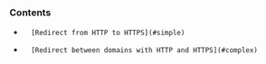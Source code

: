 ### Contents

*		[Redirect from HTTP to HTTPS](#simple)
*		[Redirect between domains with HTTP and HTTPS](#complex)

